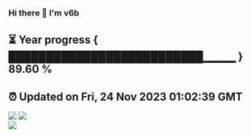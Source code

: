 ### Hi there 👋  I'm v6b  
⏳ Year progress { ██████████████████████████▁▁▁▁ } 89.60 %
---
⏰ Updated on Fri, 24 Nov 2023 01:02:39 GMT
---
![](https://github-readme-stats.vercel.app/api?username=v6b&bg_color=30,e96443,904e95&title_color=fff&text_color=fff&layout=compact)
![](https://github-readme-stats.vercel.app/api/top-langs/?username=v6b&layout=compact&bg_color=30,e96443,904e95&title_color=fff&text_color=fff)  
![](https://gcore.jsdelivr.net/gh/v6b/v6b@main/assets/github-contribution-grid-snake.svg)

